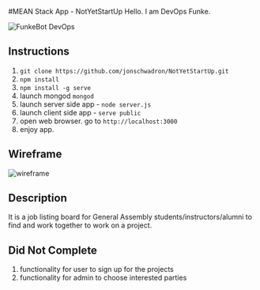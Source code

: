 #MEAN Stack App - NotYetStartUp
Hello. I am DevOps Funke. 

![FunkeBot DevOps](https://cloud.githubusercontent.com/assets/3240217/11468585/c52b564e-971e-11e5-83eb-02dc9d830170.png)

## Instructions
1. `git clone https://github.com/jonschwadron/NotYetStartUp.git`
2. `npm install`
3. `npm install -g serve`
4. launch mongod `mongod`
5. launch server side app - `node server.js`
6. launch client side app - `serve public`
7. open web browser. go to `http://localhost:3000`
8. enjoy app.

## Wireframe
![wireframe](https://cloud.githubusercontent.com/assets/3240217/11468846/7bc68698-9720-11e5-8a67-dae1402c49af.jpg)

## Description
It is a job listing board for General Assembly students/instructors/alumni to find and work together to work on a project.

## Did Not Complete
1. functionality for user to sign up for the projects
2. functionality for admin to choose interested parties
